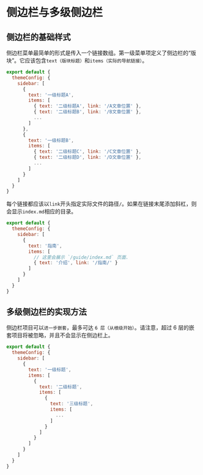 # 侧边栏与多级侧边栏

## 侧边栏的基础样式

侧边栏菜单最简单的形式是传入一个链接数组。第一级菜单项定义了侧边栏的“版块”。它应该包含`text（版块标题）`和`items（实际的导航链接）`。

```js
export default {
  themeConfig: {
    sidebar: [
      {
        text: '一级标题A',
        items: [
          { text: '二级标题A', link: '/A文章位置' },
          { text: '二级标题B', link: '/B文章位置' },
          ...
        ]
      },
      {
        text: '一级标题B',
        items: [
          { text: '二级标题C', link: '/C文章位置' },
          { text: '二级标题D', link: '/D文章位置' },
          ...
        ]
      }
    ]
  }
}
```

每个链接都应该以`link`开头指定实际文件的路径`/`。如果在链接末尾添加斜杠，则会显示`index.md`相应的目录。

```js
export default {
  themeConfig: {
    sidebar: [
      {
        text: '指南',
        items: [
          // 这里会展示 `/guide/index.md` 页面.
          { text: '介绍', link: '/指南/' }
        ]
      }
    ]
  }
}
```

## 多级侧边栏的实现方法

侧边栏项目可以`进一步嵌套`，最多可达 `6 层（从根级开始）`。请注意，超过 6 层的嵌套项目将被忽略，并且不会显示在侧边栏上。

```js
export default {
  themeConfig: {
    sidebar: [
      {
        text: '一级标题',
        items: [
          {
            text: '二级标题',
            items: [
              {
                text: '三级标题',
                items: [
                  ...
                ]
              }
            ]
          }
        ]
      }
    ]
  }
}
```